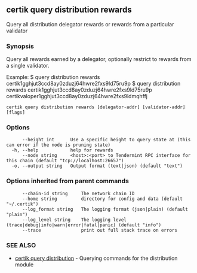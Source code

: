 ## certik query distribution rewards

Query all distribution delegator rewards or rewards from a particular validator

### Synopsis

Query all rewards earned by a delegator, optionally restrict to rewards from a single validator.

Example:
$ <appd> query distribution rewards certik1gghjut3ccd8ay0zduzj64hwre2fxs9ld75ru9p
$ <appd> query distribution rewards certik1gghjut3ccd8ay0zduzj64hwre2fxs9ld75ru9p certikvaloper1gghjut3ccd8ay0zduzj64hwre2fxs9ldmqhffj

```
certik query distribution rewards [delegator-addr] [validator-addr] [flags]
```

### Options

```
      --height int      Use a specific height to query state at (this can error if the node is pruning state)
  -h, --help            help for rewards
      --node string     <host>:<port> to Tendermint RPC interface for this chain (default "tcp://localhost:26657")
  -o, --output string   Output format (text|json) (default "text")
```

### Options inherited from parent commands

```
      --chain-id string     The network chain ID
      --home string         directory for config and data (default "~/.certik")
      --log_format string   The logging format (json|plain) (default "plain")
      --log_level string    The logging level (trace|debug|info|warn|error|fatal|panic) (default "info")
      --trace               print out full stack trace on errors
```

### SEE ALSO

* [certik query distribution](certik_query_distribution.md)	 - Querying commands for the distribution module


